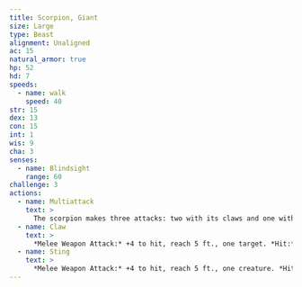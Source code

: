 ```yaml
---
title: Scorpion, Giant
size: Large
type: Beast
alignment: Unaligned
ac: 15
natural_armor: true
hp: 52
hd: 7
speeds:
  - name: walk
    speed: 40
str: 15
dex: 13
con: 15
int: 1
wis: 9
cha: 3
senses:
  - name: Blindsight
    range: 60
challenge: 3
actions:
  - name: Multiattack
    text: >
      The scorpion makes three attacks: two with its claws and one with its sting.
  - name: Claw
    text: >
      *Melee Weapon Attack:* +4 to hit, reach 5 ft., one target. *Hit:* 6 (1d8 + 2) bludgeoning damage, and the target is grappled (escape DC 12). The scorpion has two claws, each of which can grapple only one target.
  - name: Sting
    text: >
      *Melee Weapon Attack:* +4 to hit, reach 5 ft., one creature. *Hit:* 7 (1d10 + 2) piercing damage, and the target must make a DC 12 Constitution saving throw,  taking 22 (4d10) poison damage on a failed save, or half as much damage on a successful one.
---
```


